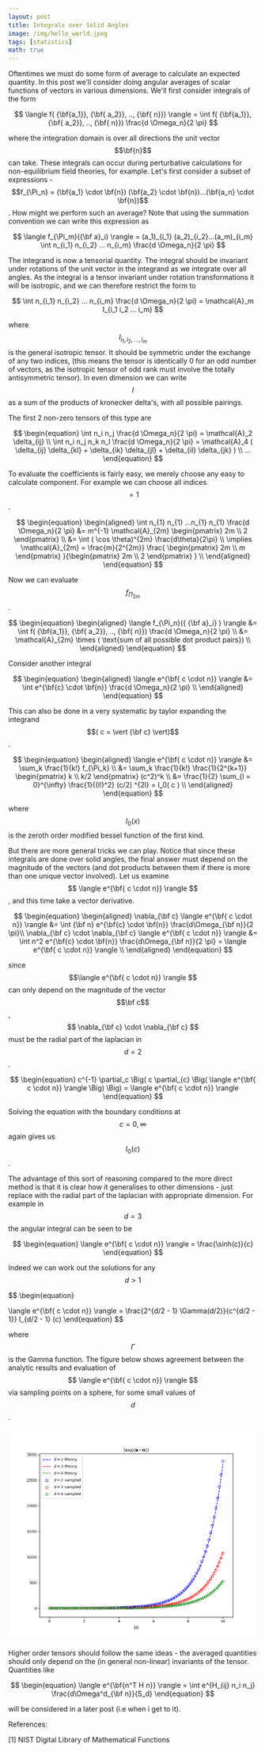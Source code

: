 ```yaml
---
layout: post
title: Integrals over Solid Angles
image: /img/hello_world.jpeg
tags: [statistics]
math: true
---
```



<script src='https://cdnjs.cloudflare.com/ajax/libs/mathjax/2.7.5/MathJax.js?config=TeX-MML-AM_CHTML' async></script>

Oftentimes we must do some form of average to calculate an expected quantity. In this post we'll consider doing angular averages of scalar functions of vectors in various dimensions. We'll first consider integrals of the form

$$
	\langle f( {\bf{a_1}}, {\bf{ a_2}}, .., {\bf{ n}}) \rangle = \int f( {\bf{a_1}}, {\bf{ a_2}}, .., {\bf{ n}}) \frac{d \Omega_n}{2 \pi}
$$

where the integration domain is over all directions the unit vector $$\bf{n}$$ can take. These integrals can occur during perturbative calculations for non-equilibrium field theories, for example. Let's first consider a subset of expressions - $$f_{\Pi_n} = (\bf{a_1} \cdot \bf{n}) (\bf{a_2} \cdot \bf{n})...(\bf{a_n} \cdot \bf{n})$$. How might we perform such an average? Note that using the summation convention we can write this expression as

$$
	\langle	f_{\Pi_m}({\bf a}_i) \rangle = (a_1)_{i_1} (a_2)_{i_2}...(a_m)_{i_m} \int n_{i_1} n_{i_2} ... n_{i_m} \frac{d \Omega_n}{2 \pi}
$$

The integrand is now a tensorial quantity. The integral should be invariant under rotations of the unit vector in the integrand as we integrate over all angles. As the integral is a tensor invariant under rotation transformations it will be isotropic, and we can therefore restrict the form to

$$
	 \int n_{i_1} n_{i_2} ... n_{i_m} \frac{d \Omega_n}{2 \pi} = \mathcal{A}_m I_{i_1 i_2 ... i_m}
$$

where $$I_{i_1, i_2, ...,i_m}$$ is the general isotropic tensor. It should be symmetric under the exchange of  any two indices, (this means the tensor is identically 0 for an odd number of vectors, as the isotropic tensor of odd rank must involve the totally antisymmetric tensor). In even dimension we can write $$I$$ as a sum of the products of kronecker delta's, with all possible pairings. 

The first 2 non-zero tensors of this type are

$$
\begin{equation}
	 \int n_i n_j \frac{d \Omega_n}{2 \pi} = \mathcal{A}_2 \delta_{ij} \\
	 \int n_i n_j n_k n_l \frac{d \Omega_n}{2 \pi} = \mathcal{A}_4 (  \delta_{ij} \delta_{kl} + \delta_{ik} \delta_{jl} + \delta_{il} \delta_{jk} ) \\
...
\end{equation}
$$

To evaluate the coefficients is fairly easy, we merely choose any easy to calculate component. For example we can choose all indices $$= 1$$.

$$
\begin{equation}
\begin{aligned}
	 \int n_{1} n_{1} ...n_{1} n_{1} \frac{d \Omega_n}{2 \pi} &= m^{-1} \mathcal{A}_{2m} \begin{pmatrix} 2m \\ 2 \end{pmatrix} \\
		&= \int ( \cos \theta)^{2m} \frac{d\theta}{2\pi} \\
		 \implies \mathcal{A}_{2m} = \frac{m}{2^{2m}} \frac{ \begin{pmatrix} 2m \\ m \end{pmatrix}  }{\begin{pmatrix} 2m \\ 2 \end{pmatrix} } \\
\end{aligned}
\end{equation}
$$

Now we can evaluate  $$f_{\Pi_{2m}}$$.

$$
\begin{equation}
\begin{aligned}
	\langle	f_{\Pi_n}({ {\bf a}_i} ) \rangle &= \int f( {\bf{a_1}}, {\bf{ a_2}}, .., {\bf{ n}}) \frac{d \Omega_n}{2 \pi} \\
		&= \mathcal{A}_{2m} \times ( \text{sum of all possible dot product pairs})  \\
\end{aligned}
\end{equation}
$$


Consider another integral

$$
\begin{equation}
\begin{aligned}
	\langle e^{\bf{ c \cdot n}} \rangle  &= \int e^{\bf{c} \cdot \bf{n}} \frac{d \Omega_n}{2 \pi} \\
\end{aligned}
\end{equation}
$$

This can also be done in a very systematic by taylor expanding the integrand $$( c = \vert {\bf c} \vert)$$.

$$
\begin{equation}
\begin{aligned}
	\langle e^{\bf{ c \cdot n}} \rangle  	&= \sum_k \frac{1}{k!} f_{\Pi_k} \\
			&= \sum_k \frac{1}{k!} \frac{1}{2^{k+1}} \begin{pmatrix} k \\ k/2 \end{pmatrix} (c^2)^k \\
			&= \frac{1}{2} \sum_{l =  0}^{\infty} \frac{1}{(l!)^2} (c/2) ^{2l}  = I_0( c ) \\
\end{aligned}
\end{equation}
$$

where $$I_0(x)$$ is the zeroth order modified bessel function of the first kind.

But there are more general tricks we can play. Notice that since these integrals are done over solid angles, the final answer must depend on the magnitude of the vectors (and dot products between them if there is more than one unique vector involved). Let us examine $$ \langle e^{\bf{ c \cdot n}} \rangle $$, and this time take a vector derivative.

$$
\begin{equation}
\begin{aligned}
	\nabla_{\bf c} \langle e^{\bf{ c \cdot n}} \rangle 			&= \int {\bf n} e^{\bf{c} \cdot \bf{n}} \frac{d\Omega_{\bf n}}{2 \pi}\\
	\nabla_{\bf c}  \cdot \nabla_{\bf c} \langle e^{\bf{ c \cdot n}} \rangle 	&= \int n^2 e^{\bf{c} \cdot \bf{n}} \frac{d\Omega_{\bf n}}{2 \pi} =  \langle e^{\bf{ c \cdot n}} \rangle  \\
\end{aligned}
\end{equation}
$$

since $$\langle e^{\bf{ c \cdot n}} \rangle $$ can only depend on the magnitude of the vector $$\bf c$$, $$ \nabla_{\bf c}  \cdot \nabla_{\bf c} $$ must be the radial part of the laplacian in $$d = 2$$. 

$$
\begin{equation}
	c^{-1} \partial_c \Big( c \partial_{c} \Big( \langle e^{\bf{ c \cdot n}} \rangle  \Big) \Big) = \langle e^{\bf{ c \cdot n}} \rangle 
\end{equation}
$$

Solving the equation with the boundary conditions at $$c = 0, \infty$$ again gives us $$I_0( c )$$.

The advantage of this sort of reasoning compared to the more direct method is that it is clear how it generalises to other dimensions - just replace with the radial part of the laplacian with appropriate dimension. For example in $$d = 3$$ the angular integral can be seen to be

$$
\begin{equation}
	\langle e^{\bf{ c \cdot n}} \rangle = \frac{\sinh(c)}{c}
\end{equation}
$$

Indeed we can work out the solutions for any $$d > 1$$

$$
\begin{equation}

\langle e^{\bf{ c \cdot n}} \rangle = \frac{2^{d/2 - 1} \Gamma(d/2)}{c^{d/2 - 1}} I_{d/2 - 1} (c)
\end{equation}
$$

where $$\Gamma$$ is the Gamma function. The figure below shows agreement between the analytic results and evaluation of $$ \langle e^{\bf{ c \cdot n}} \rangle  $$ via sampling points on a sphere, for some small values of $$d$$. 

![Numerical tests](/img/ang_avg_expplane.png)


Higher order tensors should follow the same ideas - the averaged quantities should only depend on the (in general non-linear) invariants of the tensor. Quantities like

$$
\begin{equation}
	\langle e^{\bf{n^T H n}} \rangle = \int e^{H_{ij} n_i n_j} \frac{d\Omega^d_{\bf n}}{S_d}
\end{equation}
$$

will be considered in a later post (i.e when i get to it).

References:

[1] NIST Digital Library of Mathematical Functions
